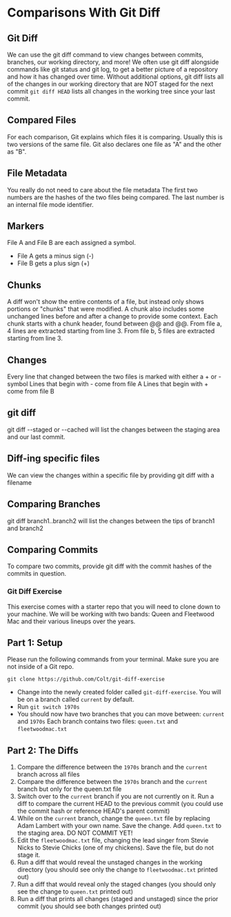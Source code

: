 # Comparisons With Git Diff

## Git Diff
We can use the git diff command to view changes between commits, branches, our working directory, and more!
We often use git diff alongside commands like git status and git log, to get a better picture of a repository and how it has changed over time.
Without additional options, git diff lists all of the changes in our working directory that are NOT staged for the next commit
`git diff HEAD` lists all changes in the working tree since your last commit.

## Compared Files
For each comparison, Git explains which files it is comparing. Usually this is two versions of the same file. Git also declares one file as "A" and the other as "B".

## File Metadata
You really do not need to care about the file metadata
The first two numbers are the hashes of the two files being compared. The last number is an internal file mode identifier.

## Markers
File A and File B are each assigned a symbol.
- File A gets a minus sign (-)
- File B gets a plus sign (+)

## Chunks
A diff won't show the entire contents of a file, but instead only shows portions or "chunks" that were modified.
A chunk also includes some unchanged lines before and after a change to provide some context.
Each chunk starts with a chunk header, found between @@ and @@.
From file a, 4 lines are extracted starting from line 3.
From file b, 5 files are extracted starting from line 3.

## Changes
Every line that changed between the two files is marked with either a + or - symbol
Lines that begin with - come from file A
Lines that begin with + come from file B

## git diff
git diff --staged or --cached will list the changes between the staging area and our last commit.

## Diff-ing specific files
We can view the changes within a specific file by providing git diff with a filename

## Comparing Branches
git diff branch1..branch2 will list the changes between the tips of branch1 and branch2

## Comparing Commits
To compare two commits, provide git diff with the commit hashes of the commits in question.

### Git Diff Exercise

This exercise comes with a starter repo that you will need to clone down to your machine.  We will be working with two bands: Queen and Fleetwood Mac and their various lineups over the years.

## Part 1: Setup

Please run the following commands from your terminal.  Make sure you are not inside of a Git repo.

```
git clone https://github.com/Colt/git-diff-exercise
```

- Change into the newly created folder called `git-diff-exercise`.  You will be on a branch called `current` by default.
- Run `git switch 1970s`
- You should now have two branches that you can move between: `current` and `1970s` Each branch contains two files: `queen.txt` and `fleetwoodmac.txt`

## Part 2: The Diffs

1. Compare the difference between the `1970s` branch and the `current` branch across all files
2. Compare the difference between the `1970s` branch and the `current` branch but only for the queen.txt file
3. Switch over to the `current` branch if you are not currently on it.   Run a diff to compare the current HEAD to the previous commit (you could use the commit hash or reference HEAD's parent commit)
4. While on the `current` branch, change the `queen.txt` file by replacing Adam Lambert with your own name.  Save the change.  Add `queen.txt` to the staging area.  DO NOT COMMIT YET!
5. Edit the `fleetwoodmac.txt` file, changing the lead singer from Stevie Nicks to Stevie Chicks (one of my chickens).  Save the file, but do not stage it.
6. Run a diff that would reveal the unstaged changes in the working directory (you should see only the change to `fleetwoodmac.txt` printed out)
7. Run a diff that would reveal only the staged changes (you should only see the change to `queen.txt` printed out)
8. Run a diff that prints all changes (staged and unstaged) since the prior commit (you should see both changes printed out)